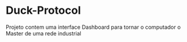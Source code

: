 # Duck-Protocol
Projeto contem uma interface Dashboard para tornar o computador o Master de uma rede industrial
